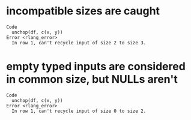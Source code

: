 # incompatible sizes are caught

    Code
      unchop(df, c(x, y))
    Error <rlang_error>
      In row 1, can't recycle input of size 2 to size 3.

# empty typed inputs are considered in common size, but NULLs aren't

    Code
      unchop(df, c(x, y))
    Error <rlang_error>
      In row 1, can't recycle input of size 0 to size 2.

